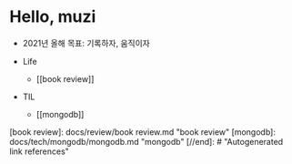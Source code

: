 # Hello, muzi
- 2021년 올해 목표: 기록하자, 움직이자

- Life
  - [[book review]]
- TIL
  - [[mongodb]]

[//begin]: # "Autogenerated link references for markdown compatibility"
[book review]: docs/review/book review.md "book review"
[mongodb]: docs/tech/mongodb/mongodb.md "mongodb"
[//end]: # "Autogenerated link references"
